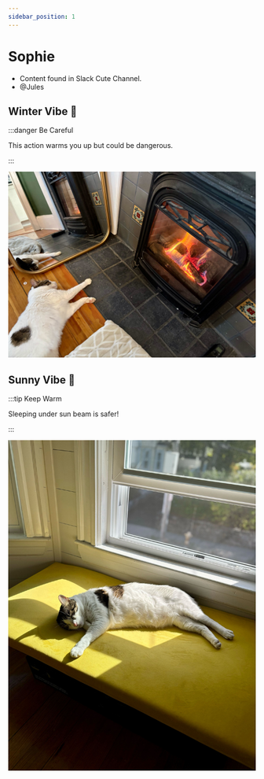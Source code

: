 ```yaml
---
sidebar_position: 1
---
```


# Sophie

- Content found in Slack Cute Channel.
- @Jules

## Winter Vibe 🧣
:::danger Be Careful

This action warms you up but could be dangerous.

:::

![Sophie Fireplace](./img/sophie-fireplace.jpg)

## Sunny Vibe 🌻
:::tip Keep Warm

Sleeping under sun beam is safer!

:::

![Sophie Fireplace](./img/sophie-sunbeam.jpg)